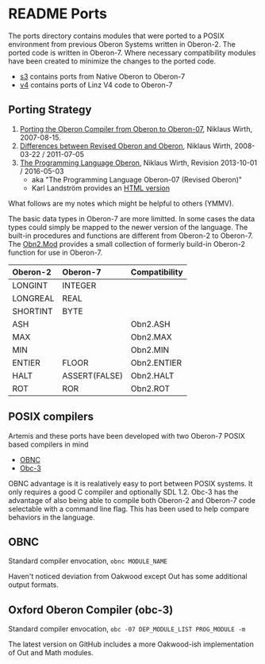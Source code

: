 README Ports
============

The ports directory contains modules that were ported to a
POSIX environment from previous Oberon Systems written in 
Oberon-2. The ported code is written in Oberon-7. Where necessary
compatibility modules have been created to minimize the changes
to the ported code.

- [s3](s3/) contains ports from Native Oberon to Oberon-7
- [v4](v4/) contains ports of Linz V4 code to Oberon-7

Porting Strategy
----------------

1. [Porting the Oberon Compiler from Oberon to Oberon-07](https://people.inf.ethz.ch/wirth/Oberon/PortingOberon.pdf), Niklaus Wirth, 2007-08-15.
2. [Differences between Revised Oberon and Oberon](https://people.inf.ethz.ch/wirth/Oberon/Oberon07.pdf), Niklaus Wirth, 2008-03-22 / 2011-07-05
3. [The Programming Language Oberon](https://people.inf.ethz.ch/wirth/Oberon/Oberon07.Report.pdf), Niklaus Wirth, Revision 2013-10-01 / 2016-05-03
    - aka "The Programming Language Oberon-07 (Revised Oberon)"
    - Karl Landström provides an [HTML version](http://miasap.se/obnc/oberon-report.html)

What follows are my notes which might be helpful to others (YMMV).

The basic data types in Oberon-7 are more limitted. In some cases the
data types could simply be mapped to the newer version of the language.
The built-in procedures and functions are different from Oberon-2 to
Oberon-7. The [Obn2.Mod](Obn2.Mod) provides a small collection of
formerly build-in Oberon-2 function for use in Oberon-7.


| Oberon-2 | Oberon-7      | Compatibility  |
|:---------|:--------------|:---------------|
| LONGINT  | INTEGER       |                |
| LONGREAL | REAL          |                |
| SHORTINT | BYTE          |                |
| ASH      |               | Obn2.ASH       |
| MAX      |               | Obn2.MAX       |
| MIN      |               | Obn2.MIN       |
| ENTIER   | FLOOR         | Obn2.ENTIER    |
| HALT     | ASSERT(FALSE) | Obn2.HALT      |
| ROT      | ROR           | Obn2.ROT       |


POSIX compilers
---------------

Artemis and these ports have been developed with two Oberon-7
POSIX based compilers in mind

- [OBNC](https://)
- [Obc-3](https://github.com/Spivoxity/Obc-3 "aka Oxford Oberon Compiler")

OBNC advantage is it is realatively easy to port between POSIX systems.
It only requires a good C compiler and optionally SDL 1.2. Obc-3 has the
advantage of also being able to compile both Oberon-2 and Oberon-7
code selectable with a command line flag. This has been used to help
compare behaviors in the language.


OBNC
----

Standard compiler envocation, `obnc MODULE_NAME`

Haven't noticed deviation from Oakwood except Out has some
additional output formats.


Oxford Oberon Compiler (obc-3)
------------------------------

Standard compiler envocation, `obc -07 DEP_MODULE_LIST PROG_MODULE -m`

The latest version on GitHub includes a more Oakwood-ish
implementation of Out and Math modules.


